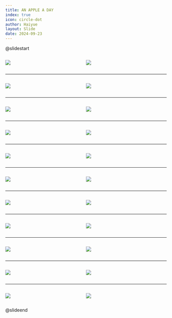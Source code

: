 ```yaml
---
title: AN APPLE A DAY
index: true
icon: circle-dot
author: Haiyue
layout: Slide
date: 2024-09-23
---
```

 
@slidestart

<div style="display:flex">
<div style="flex:1">

![](/reading/english/Level-R/AN%20APPLE%20A%20DAY/001.webp)
</div>
<div style="flex:1">

![](/reading/english/Level-R/AN%20APPLE%20A%20DAY/002.webp)
</div>
</div>

---

<div style="display:flex">
<div style="flex:1">

![](/reading/english/Level-R/AN%20APPLE%20A%20DAY/003.webp)
</div>
<div style="flex:1">

![](/reading/english/Level-R/AN%20APPLE%20A%20DAY/004.webp)
</div>
</div>

---

<div style="display:flex">
<div style="flex:1">

![](/reading/english/Level-R/AN%20APPLE%20A%20DAY/005.webp)
</div>
<div style="flex:1">

![](/reading/english/Level-R/AN%20APPLE%20A%20DAY/006.webp)
</div>
</div>

---

<div style="display:flex">
<div style="flex:1">

![](/reading/english/Level-R/AN%20APPLE%20A%20DAY/007.webp)
</div>
<div style="flex:1">

![](/reading/english/Level-R/AN%20APPLE%20A%20DAY/008.webp)
</div>
</div>

---

<div style="display:flex">
<div style="flex:1">

![](/reading/english/Level-R/AN%20APPLE%20A%20DAY/009.webp)
</div>
<div style="flex:1">

![](/reading/english/Level-R/AN%20APPLE%20A%20DAY/010.webp)
</div>
</div>

---

<div style="display:flex">
<div style="flex:1">

![](/reading/english/Level-R/AN%20APPLE%20A%20DAY/011.webp)
</div>
<div style="flex:1">

![](/reading/english/Level-R/AN%20APPLE%20A%20DAY/012.webp)
</div>
</div>

---

<div style="display:flex">
<div style="flex:1">

![](/reading/english/Level-R/AN%20APPLE%20A%20DAY/013.webp)
</div>
<div style="flex:1">

![](/reading/english/Level-R/AN%20APPLE%20A%20DAY/014.webp)
</div>
</div>

---

<div style="display:flex">
<div style="flex:1">

![](/reading/english/Level-R/AN%20APPLE%20A%20DAY/015.webp)
</div>
<div style="flex:1">

![](/reading/english/Level-R/AN%20APPLE%20A%20DAY/016.webp)
</div>
</div>

---

<div style="display:flex">
<div style="flex:1">

![](/reading/english/Level-R/AN%20APPLE%20A%20DAY/017.webp)
</div>
<div style="flex:1">

![](/reading/english/Level-R/AN%20APPLE%20A%20DAY/018.webp)
</div>
</div>

---

<div style="display:flex">
<div style="flex:1">

![](/reading/english/Level-R/AN%20APPLE%20A%20DAY/019.webp)
</div>
<div style="flex:1">

![](/reading/english/Level-R/AN%20APPLE%20A%20DAY/020.webp)
</div>
</div>

---

<div style="display:flex">
<div style="flex:1">

![](/reading/english/Level-R/AN%20APPLE%20A%20DAY/021.webp)
</div>
<div style="flex:1">

![](/reading/english/Level-R/AN%20APPLE%20A%20DAY/022.webp)
</div>
</div>

@slideend